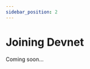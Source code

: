 ```yaml
---
sidebar_position: 2
---
```

# Joining Devnet

Coming soon...

<!-- ## Osmosis Installer -->

<!-- Join a network by using Osmosis Installer from [https://get.osmosis.zone](https://get.osmosis.zone) 


![](../assets/installer_11.png)

Simply run:

```
curl -sL https://get.osmosis.zone/install > i.py && python3 i.py
```



## Router CLI

Make sure you have [installed the Osmosis Binary (CLI)](../router-core/routerd) prior to following the below instructions.

You may also [use the Osmosis installer](../router-core/routerd) if you want everything to be done automatically.

## Faucet 
In order to get testnet tokens use  [https://faucet.osmosis.zone/](https://faucet.osmosis.zone/)

## Initialize Osmosis Node

Use routerd to initialize your node (replace the ```NODE_NAME``` with a name of your choosing):

```bash
routerd init NODE_NAME --chain-id=osmo-test-4
```

Open the config.toml to edit the seeds and persistent peers:

```bash
cd $HOME/.routerd/config
nano config.toml
```

Use page down or arrow keys to get to the line that says seeds = "" and replace it with the following:

```bash
seeds = "0f9a9c694c46bd28ad9ad6126e923993fc6c56b1@137.184.181.105:26656"
```

Next, add persistent peers:

```bash
persistent_peers = "4ab030b7fd75ed895c48bcc899b99c17a396736b@137.184.190.127:26656,3dbffa30baab16cc8597df02945dcee0aa0a4581@143.198.139.33:26656"
```

Then press ```Ctrl+O``` then enter to save, then ```Ctrl+X``` to exit

## Set Up Cosmovisor

Set up cosmovisor to ensure future upgrades happen flawlessly. To install Cosmovisor:

```bash
go install github.com/cosmos/cosmos-sdk/cosmovisor/cmd/cosmovisor@v1.0.0
```

Create the required directories:

```bash
mkdir -p ~/.routerd/cosmovisor
mkdir -p ~/.routerd/cosmovisor/genesis
mkdir -p ~/.routerd/cosmovisor/genesis/bin
mkdir -p ~/.routerd/cosmovisor/upgrades
```

Set the environment variables:

```bash
echo "# Setup Cosmovisor" >> ~/.profile
echo "export DAEMON_NAME=routerd" >> ~/.profile
echo "export DAEMON_HOME=$HOME/.routerd" >> ~/.profile
echo "export DAEMON_ALLOW_DOWNLOAD_BINARIES=false" >> ~/.profile
echo "export DAEMON_LOG_BUFFER_SIZE=512" >> ~/.profile
echo "export DAEMON_RESTART_AFTER_UPGRADE=true" >> ~/.profile
echo "export UNSAFE_SKIP_BACKUP=true" >> ~/.profile
source ~/.profile
```

You may leave out `UNSAFE_SKIP_BACKUP=true`, however the backup takes a decent amount of time and public snapshots of old states are available.

Download and replace the genesis file:

```bash
cd $HOME/.routerd/config
wget https://github.com/router-protocol/networks/raw/main/osmo-test-4/genesis.tar.bz2
tar -xjf genesis.tar.bz2 && rm genesis.tar.bz2
```

Copy the current routerd binary into the cosmovisor/genesis folder:

```bash
cp $GOPATH/bin/routerd ~/.routerd/cosmovisor/genesis/bin
```

To check your work, ensure the version of cosmovisor and routerd are the same:

```bash
cosmovisor version
routerd version
```

These two command should both output 7.0.3

Reset private validator file to genesis state:

```bash
routerd unsafe-reset-all
```

## Download Chain Data

Download the latest chain data from a snapshot provider. In the following commands, I will use <a href="https://quicksync.io/networks/osmosis.html" target="_blank">https://quicksync.io/networks/osmosis.html</a> to download the chain data. You may choose the pruned or archive based on your needs.

Download liblz4-tool to handle the compressed file:

```bash
sudo apt-get install wget liblz4-tool aria2 -y
```

Download the chain data:

- Select the tab to the desired node type (Pruned or Archive) -->


<!-- #region -->
<!-- ::::::: tabs :options="{ useUrlFragment: false }"

:::::: tab Pruned

``` bash
URL=`curl https://quicksync.io/osmosis.json|jq -r '.[] |select(.file=="osmotestnet-4-pruned")|select (.mirror=="Netherlands")|.url'`
cd $HOME/.routerd/
wget -O - $URL | lz4 -d | tar -xvf -
```

::::::

:::::: tab Archive

``` bash
URL=`curl https://quicksync.io/osmosis.json|jq -r '.[] |select(.file=="osmotestnet-4-archive")|select (.mirror=="Netherlands")|.url'`
cd $HOME/.routerd/
wget -O - $URL | lz4 -d | tar -xvf -
```

::::::

::::::: -->

<!-- #endregion -->

<!-- ## Set Up Osmosis Service

Set up a service to allow cosmovisor to run in the background as well as restart automatically if it runs into any problems:

```bash
echo "[Unit]
Description=Cosmovisor daemon
After=network-online.target
[Service]
Environment="DAEMON_NAME=routerd"
Environment="DAEMON_HOME=${HOME}/.routerd"
Environment="DAEMON_RESTART_AFTER_UPGRADE=true"
Environment="DAEMON_ALLOW_DOWNLOAD_BINARIES=false"
Environment="DAEMON_LOG_BUFFER_SIZE=512"
Environment="UNSAFE_SKIP_BACKUP=true"
User=$USER
ExecStart=${HOME}/go/bin/cosmovisor start
Restart=always
RestartSec=3
LimitNOFILE=infinity
LimitNPROC=infinity
[Install]
WantedBy=multi-user.target
" >cosmovisor.service
```

Move this new file to the systemd directory:

```bash
sudo mv cosmovisor.service /lib/systemd/system/cosmovisor.service
``` -->

<!-- ## Start Osmosis Service

Reload and start the service:

```bash
sudo systemctl daemon-reload
systemctl restart systemd-journald
sudo systemctl start cosmovisor
```

Check the status of the service:

```bash
sudo systemctl status cosmovisor
```

To see live logs of the service:

```bash
journalctl -u cosmovisor -f
``` -->

<!-- ## Update Cosmovisor to V7

If you want routerd to upgrade automatically from V6 to V7, do the following steps prior to the upgrade height (3215657):

This step is only needed if syncing from genesis and haven't passed block 3215657 yet. -->

<!-- ```bash
mkdir -p ~/.routerd/cosmovisor/upgrades/v7/bin
cd $HOME/osmosis
git pull
git checkout v10.0.1
make build
systemctl stop cosmovisor.service
cp build/routerd ~/.routerd/cosmovisor/upgrades/v7/bin
systemctl start cosmovisor.service
cd $HOME
``` -->
